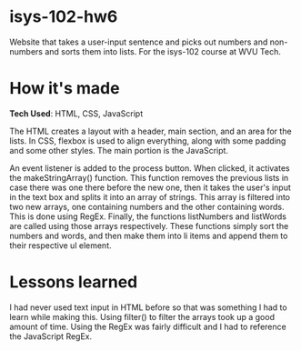 # isys-102-hw6
Website that takes a user-input sentence and picks out numbers and non-numbers and sorts them into lists. For the isys-102 course at WVU Tech.

# How it's made
**Tech Used**: HTML, CSS, JavaScript

The HTML creates a layout with a header, main section, and an area for the lists. In CSS, flexbox is used to align everything, along with some padding and some other styles. The main portion is the JavaScript. 

An event listener is added to the process button. When clicked, it activates the makeStringArray() function. This function removes the previous lists in case there was one there before the new one, then it takes the user's input in the text box and splits it into an array of strings. This array is filtered into two new arrays, one containing numbers and the other containing words. This is done using RegEx. Finally, the functions listNumbers and listWords are called using those arrays respectively. These functions simply sort the numbers and words, and then make them into li items and append them to their respective ul element.

# Lessons learned
I had never used text input in HTML before so that was something I had to learn while making this. Using filter() to filter the arrays took up a good amount of time. Using the RegEx was fairly difficult and I had to reference the JavaScript RegEx.
